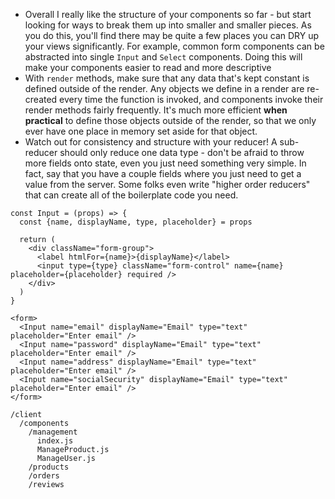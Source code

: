 * Overall I really like the structure of your components so far - but start looking for ways to break them up into smaller and smaller pieces. As you do this, you'll find there may be quite a few places you can DRY up your views significantly. For example, common form components can be abstracted into single `Input` and `Select` components. Doing this will make your components easier to read and more descriptive
* With `render` methods, make sure that any data that's kept constant is defined outside of the render. Any objects we define in a render are re-created every time the function is invoked, and components invoke their render methods fairly frequently. It's much more efficient **when practical** to define those objects outside of the render, so that we only ever have one place in memory set aside for that object.
* Watch out for consistency and structure with your reducer! A sub-reducer should only reduce one data type - don't be afraid to throw more fields onto state, even you just need something very simple. In fact, say that you have a couple fields where you just need to get a value from the server. Some folks even write "higher order reducers" that can create all of the boilerplate code you need.


```
const Input = (props) => {
  const {name, displayName, type, placeholder} = props

  return (
    <div className="form-group">
      <label htmlFor={name}>{displayName}</label>
      <input type={type} className="form-control" name={name} placeholder={placeholder} required />
    </div>
  )
}

<form>
  <Input name="email" displayName="Email" type="text" placeholder="Enter email" />
  <Input name="password" displayName="Email" type="text" placeholder="Enter email" />
  <Input name="address" displayName="Email" type="text" placeholder="Enter email" />
  <Input name="socialSecurity" displayName="Email" type="text" placeholder="Enter email" />
</form>
```

```
/client
  /components
    /management
      index.js
      ManageProduct.js
      ManageUser.js
    /products
    /orders
    /reviews

```
